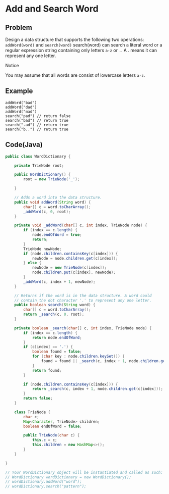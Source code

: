 # Add and Search Word

## Problem

Design a data structure that supports the following two operations: `addWord(word)` and `search(word)`
search(word) can search a literal word or a regular expression string containing only letters `a-z` or `.`.
A . means it can represent any one letter.

Notice

You may assume that all words are consist of lowercase letters `a-z`.

## Example

```
addWord("bad")
addWord("dad")
addWord("mad")
search("pad") // return false
search("bad") // return true
search(".ad") // return true
search("b..") // return true
```

## Code(Java)

```java
public class WordDictionary {

    private TrieNode root;

    public WordDictionary() {
        root = new TrieNode('_');

    }

    // Adds a word into the data structure.
    public void addWord(String word) {
        char[] c = word.toCharArray();
        _addWord(c, 0, root);
    }

    private void _addWord(char[] c, int index, TrieNode node) {
        if (index == c.length) {
            node.endOfWord = true;
            return;
        }
        TrieNode newNode;
        if (node.children.containsKey(c[index])) {
            newNode = node.children.get(c[index]);
        } else {
            newNode = new TrieNode(c[index]);
            node.children.put(c[index], newNode);
        }
        _addWord(c, index + 1, newNode);
    }

    // Returns if the word is in the data structure. A word could
    // contain the dot character '.' to represent any one letter.
    public boolean search(String word) {
        char[] c = word.toCharArray();
        return _search(c, 0, root);
    }

    private boolean _search(char[] c, int index, TrieNode node) {
        if (index == c.length) {
            return node.endOfWord;
        }
        if (c[index] == '.') {
            boolean found = false;
            for (char key : node.children.keySet()) {
                found = found || _search(c, index + 1, node.children.get(key));
            }
            return found;
        }

        if (node.children.containsKey(c[index])) {
            return _search(c, index + 1, node.children.get(c[index]));
        }
        return false;
    }

    class TrieNode {
        char c;
        Map<Character, TrieNode> children;
        boolean endOfWord = false;

        public TrieNode(char c) {
            this.c = c;
            this.children = new HashMap<>();
        }
    }

}

// Your WordDictionary object will be instantiated and called as such:
// WordDictionary wordDictionary = new WordDictionary();
// wordDictionary.addWord("word");
// wordDictionary.search("pattern");
```
